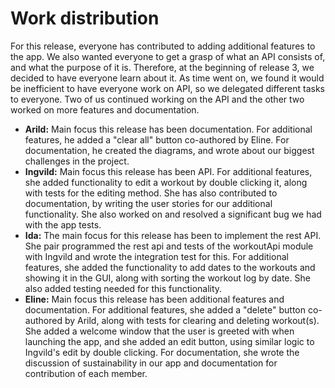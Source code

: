 # Work distribution

For this release, everyone has contributed to adding additional features to the app. We also wanted everyone to get a grasp of what an API consists of, and what the purpose of it is. Therefore, at the beginning of release 3, we decided to have everyone learn about it. As time went on, we found it would be inefficient to have everyone work on API, so we delegated different tasks to everyone. Two of us continued working on the API and the other two worked on more features and documentation.

- **Arild:** Main focus this release has been documentation. For additional features, he added a "clear all" button co-authored by Eline. For documentation, he created the diagrams, and wrote about our biggest challenges in the project.
- **Ingvild:** Main focus this release has been API. For additional features, she added functionality to edit a workout by double clicking it, along with tests for the editing method. She has also contributed to documentation, by writing the user stories for our additional functionality. She also worked on and resolved a significant bug we had with the app tests.
- **Ida:** The main focus for this release has been to implement the rest API. She pair programmed the rest api and tests of the workoutApi module with Ingvild and wrote the integration test for this. For additional features, she added the functionality to add dates to the workouts and showing it in the GUI, along with sorting the workout log by date. She also added testing needed for this functionality.
- **Eline:** Main focus this release has been additional features and documentation. For additional features, she added a "delete" button co-authored by Arild, along with tests for clearing and deleting workout(s). She added a welcome window that the user is greeted with when launching the app, and she added an edit button, using similar logic to Ingvild's edit by double clicking. For documentation, she wrote the discussion of sustainability in our app and documentation for contribution of each member.
